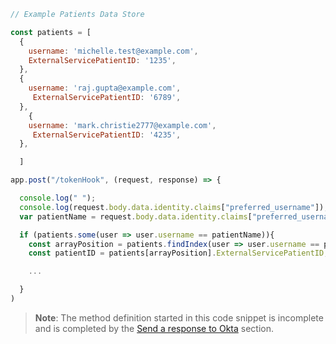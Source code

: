 ```JavaScript
// Example Patients Data Store

const patients = [
  {
    username: 'michelle.test@example.com',
    ExternalServicePatientID: '1235',
  },
  {
    username: 'raj.gupta@example.com',
     ExternalServicePatientID: '6789',
  },
    {
    username: 'mark.christie2777@example.com',
     ExternalServicePatientID: '4235',
  },

  ]

app.post("/tokenHook", (request, response) => {

  console.log(" ");
  console.log(request.body.data.identity.claims["preferred_username"]);
  var patientName = request.body.data.identity.claims["preferred_username"];

  if (patients.some(user => user.username == patientName)){
    const arrayPosition = patients.findIndex(user => user.username == patientName);
    const patientID = patients[arrayPosition].ExternalServicePatientID;

    ...

  }
)
```

> **Note**: The method definition started in this code snippet is incomplete and is completed by the [Send a response to Okta](/docs/guides/token-inline-hook/#send-a-response-to-okta) section.
